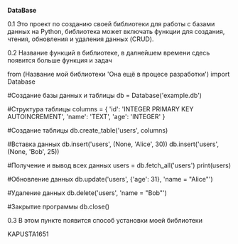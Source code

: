 **DataBase**



0.1 Это проект по созданию своей библиотеки для работы с базами данных на Python,
библиотека может включать функции для создания, чтения, обновления и удаления данных (CRUD).



0.2 Название функций в библиотеке, в далнейшем времени сдесь появится больше функция и задач

from (Название мой библиотеки 'Она ещё в процесе разработки') import Database

 #Создание базы данных и таблицы
db = Database('example.db')

 #Структура таблицы
columns = {
    'id': 'INTEGER PRIMARY KEY AUTOINCREMENT',
    'name': 'TEXT',
    'age': 'INTEGER'
}

 #Создание таблицы
db.create_table('users', columns)

 #Вставка данных
db.insert('users', (None, 'Alice', 30))
db.insert('users', (None, 'Bob', 25))

 #Получение и вывод всех данных
users = db.fetch_all('users')
print(users)

 #Обновление данных
db.update('users', {'age': 31}, 'name = "Alice"')

 #Удаление данных
db.delete('users', 'name = "Bob"')

 #Закрытие программы
db.close()



0.3 В этом пункте появится способ установки моей библиотеки





KAPUSTA1651
